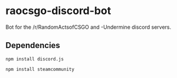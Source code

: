 # raocsgo-discord-bot

Bot for the /r/RandomActsofCSGO and <Against the Grain>-Undermine discord servers.

## Dependencies

```
npm install discord.js

npm install steamcommunity
```



